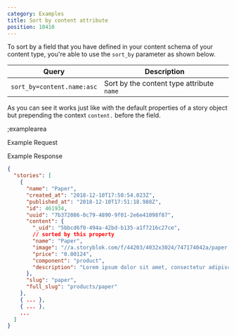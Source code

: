 ```yaml
---
category: Examples
title: Sort by content attribute
position: 10410
---
```


To sort by a field that you have defined in your content schema of your content type, you're able to use the `sort_by` parameter as shown below.

| Query | Description |
|---|---|
| `sort_by=content.name:asc` | Sort by the content type attribute `name` |

As you can see it works just like with the default properties of a story object but prepending the context `content.` before the field.

;examplearea

Example Request

<RequestExample url="https://api.storyblok.com/v1/cdn/stories?sort_by=content.name:asc&token=ask9soUkv02QqbZgmZdeDAtt"></RequestExample>

Example Response

```json
{  
  "stories": [
    {
      "name": "Paper",
      "created_at": "2018-12-10T17:50:54.023Z",
      "published_at": "2018-12-10T17:51:18.988Z",
      "id": 461934,
      "uuid": "7b372086-0c79-4890-9f01-2e6e41098f87",
      "content": {
        "_uid": "5bbcd6f0-494a-42bd-b135-a1f7216c27ce",
        // sorted by this property
        "name": "Paper",
        "image": "//a.storyblok.com/f/44203/4032x3024/747174042a/paper.jpg",
        "price": "0.00124",
        "component": "product",
        "description": "Lorem ipsum dolor sit amet, consectetur adipiscing elit. In erat mauris, faucibus quis pharetra sit amet, pretium ac libero. Etiam vehicula eleifend bibendum."
      },
      "slug": "paper",
      "full_slug": "products/paper"
    },
    { ... },
    { ... },
    ...
  ]
}
```
